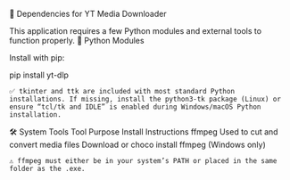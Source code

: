 🧩 Dependencies for YT Media Downloader

This application requires a few Python modules and external tools to function properly.
🐍 Python Modules

Install with pip:

pip install yt-dlp

    ✅ tkinter and ttk are included with most standard Python installations. If missing, install the python3-tk package (Linux) or ensure “tcl/tk and IDLE” is enabled during Windows/macOS Python installation.

🛠 System Tools
Tool	Purpose	Install Instructions
ffmpeg	Used to cut and convert media files	Download or choco install ffmpeg (Windows only)

    ⚠️ ffmpeg must either be in your system’s PATH or placed in the same folder as the .exe.
